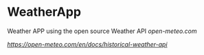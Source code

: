 # WeatherApp
 

Weather APP using the open source Weather API  *open-meteo.com* 

*https://open-meteo.com/en/docs/historical-weather-api*


